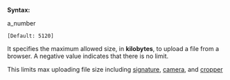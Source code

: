 **Syntax:**

<max-upload-size>a_number</max-upload-size>

`[Default: 5120]`

It specifies the maximum allowed size, in **kilobytes**, to upload a
file from a browser. A negative value indicates that there is no limit.

This limits max uploading file size including [ signature](ZK_component_reference/Input/Signature), [ camera](ZK_component_reference/Multimedia_and_Miscellaneous/Camera),
and [ cropper](ZK_component_reference/Multimedia_and_Miscellaneous/Cropper)
